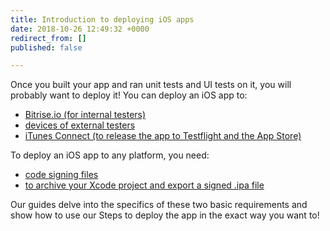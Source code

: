```yaml
---
title: Introduction to deploying iOS apps
date: 2018-10-26 12:49:32 +0000
redirect_from: []
published: false

---
```

Once you built your app and ran unit tests and UI tests on it, you will probably want to deploy it! You can deploy an iOS app to:

* [Bitrise.io (for internal testers)](/deploy/deploying-an-ios-app/#deploying-an-ios-app-to-bitriseio)
* [devices of external testers](/deploy/deploying-an-ios-app/#deploying-an-ios-app-for-external-testers-without-testflight)
* [iTunes Connect (to release the app to Testflight and the App Store)](/deploy/deploying-an-ios-app/#deploying-an-ios-app-to-itunes-connect)

To deploy an iOS app to any platform, you need:

* [code signing files](/code-signing/ios-code-signing/code-signing/)
* [to archive your Xcode project and export a signed .ipa file](/code-signing/ios-code-signing/create-signed-ipa-for-xcode/)

Our guides delve into the specifics of these two basic requirements and show how to use our Steps to deploy the app in the exact way you want to! 